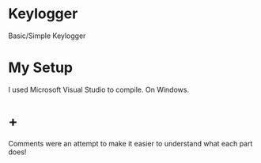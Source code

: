 # Keylogger
Basic/Simple Keylogger 

# My Setup
I used Microsoft Visual Studio to compile.
On Windows.

# +
Comments were an attempt to make it easier to understand what each part does!
